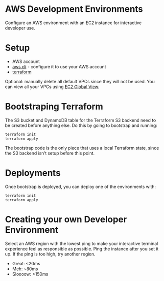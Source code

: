 # AWS Development Environments
Configure an AWS environment with an EC2 instance for interactive developer
use.

# Setup

- AWS account
- [aws cli](https://aws.amazon.com/cli/) - configure it to use your AWS account
- [terraform](https://www.terraform.io/downloads)

Optional: manually delete all default VPCs since they will not be used. You can
view all your VPCs using [EC2 Global View](https://console.aws.amazon.com/ec2globalview/home).

# Bootstraping Terraform
The S3 bucket and DynamoDB table for the Terraform S3 backend need to be
created before anything else. Do this by going to bootstrap and running:

    terraform init
    terraform apply

The bootstrap code is the only piece that uses a local Terraform state, since
the S3 backend isn't setup before this point.

# Deployments
Once bootstrap is deployed, you can deploy one of the environments with:

    terraform init
    terraform apply

# Creating your own Developer Environment

Select an AWS region with the lowest ping to make your interactive terminal
experience feel as responsible as possible. Ping the instance after you set it
up. If the ping is too high, try another region.

- Great: <20ms
- Meh: ~80ms
- Sloooow: >150ms

